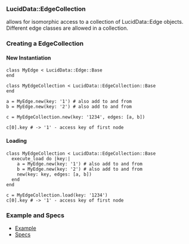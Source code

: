 ### LucidData::EdgeCollection

allows for isomorphic access to a collection of LucidData::Edge objects.
Different edge classes are allowed in a collection.

### Creating a EdgeCollection

#### New Instantiation
```
class MyEdge < LucidData::Edge::Base
end

class MyEdgeCollection < LucidData::EdgeCollection::Base
end

a = MyEdge.new(key: '1') # also add to and from
b = MyEdge.new(key: '2') # also add to and from

c = MyEdgeCollection.new(key: '1234', edges: [a, b])

c[0].key # -> '1' - access key of first node
```

#### Loading
```
class MyEdgeCollection < LucidData::EdgeCollection::Base
  execute_load do |key:|
    a = MyEdge.new(key: '1') # also add to and from
    b = MyEdge.new(key: '2') # also add to and from
    new(key: key, edges: [a, b])
  end
end

c = MyEdgeCollection.load(key: '1234')
c[0].key # -> '1' - access key of first node
```

### Example and Specs
- [Example](https://github.com/isomorfeus/isomorfeus-project/blob/master/ruby/isomorfeus-data/test_app_files/isomorfeus/data/simple_collection.rb)
- [Specs](https://github.com/isomorfeus/isomorfeus-project/blob/master/ruby/isomorfeus-data/test_app_files/spec/data_edge_collection_spec.rb)

